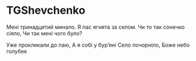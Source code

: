 # TGShevchenko

Мені тринадцятий минало.
Я пас ягнята за селом.
Чи то так сонечко сіяло,
Чи так мені чого було?

Уже прокликали до паю,
А я собі у бур’яні
Село почорніло,
Боже небо голубеє